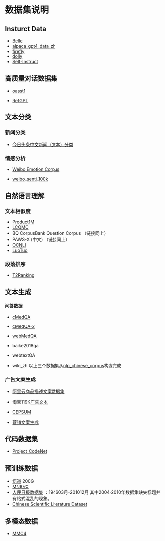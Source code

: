 # 数据集说明

## Insturct Data

- [Belle](https://huggingface.co/BelleGroup)
- [alpaca_gpt4_data_zh](https://github.com/Instruction-Tuning-with-GPT-4/GPT-4-LLM/blob/main/data/alpaca_gpt4_data_zh.json)
- [firefly](https://huggingface.co/datasets/YeungNLP/firefly-train-1.1M)
- [dolly](https://github.com/databrickslabs/dolly/tree/master/data)
- [Self-Instruct](https://github.com/yizhongw/self-instruct)

## 高质量对话数据集

- [oasst1](https://huggingface.co/datasets/OpenAssistant/oasst1)

- [RefGPT](https://github.com/ziliwangnlp/RefGPT)

## 文本分类

### 新闻分类

- [今日头条中文新闻（文本）分类](https://github.com/skdjfla/toutiao-text-classfication-dataset)

### 情感分析

- [Weibo Emotion Corpus](https://github.com/MingleiLI/emotion_corpus_weibo) 

- [weibo_senti_100k](https://github.com/SophonPlus/ChineseNlpCorpus/blob/master/datasets/weibo_senti_100k/intro.ipynb)

## 自然语言理解

### 文本相似度

- [Product1M](https://github.com/zhanxlin/Product1M)
- [LCQMC](https://aistudio.baidu.com/aistudio/competition/detail/45/0/task-definition)
- BQ CorpusBank Question Corpus （链接同上）
- PAWS-X (中文) （链接同上）
- [OCNLI](https://github.com/CLUEbenchmark/OCNLI)
- [LuoTuo](https://github.com/LC1332/Luotuo-Text-Embedding)

### 段落排序

- [T2Ranking](https://github.com/THUIR/T2Ranking)

## 文本生成

#### 问答数据

- [cMedQA](https://github.com/zhangsheng93/cMedQA)

- [cMedQA-2](https://github.com/zhangsheng93/cMedQA2)

- [webMedQA](https://github.com/hejunqing/webMedQA)
- baike2018qa
- webtextQA 
- wiki_zh 以上三个数据集从[nlp_chinese_corpus](https://github.com/brightmart/nlp_chinese_corpus)构造完成

### 广告文案生成

- [阿里云商品描述文案数据集](https://tianchi.aliyun.com/dataset/9717)

- 淘宝119K[广告文本](https://github.com/ZhihongShao/Planning-based-Hierarchical-Variational-Model)

- [CEPSUM](https://github.com/hrlinlp/cepsum)

- [营销文案生成](https://gitee.com/tide_trend/marketing-doc-generation)

## 代码数据集

- [Project_CodeNet](https://github.com/IBM/Project_CodeNet)

## 预训练数据

- [悟道](https://www.scidb.cn/en/detail?dataSetId=c6a3fe684227415a9db8e21bac4a15ab) 200G
- [MNBVC](https://github.com/esbatmop/MNBVC)
- [人民日报数据集](https://pan.baidu.com/s/1g47vdWwGjAXleEYR0GcfSg?pwd=l6q8) ：194603月-201012月 其中2004-2010年数据集缺失标题并有格式混乱的现象。
- [Chinese Scientific Literature Dataset](https://github.com/ydli-ai/CSL)

## 多模态数据

- [MMC4](https://github.com/allenai/mmc4) 

